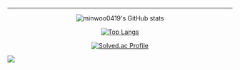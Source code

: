 

---
<div align="center">

![minwoo0419's GitHub stats](https://github-readme-stats.vercel.app/api?username=minwoo0419&show_icons=true&theme=dark)

[![Top Langs](https://github-readme-stats.vercel.app/api/top-langs/?username=minwoo0419&layout=compact&theme=dracula)](https://github.com/minwoo0419)

[![Solved.ac Profile](http://mazassumnida.wtf/api/v2/generate_badge?boj=tlrmsjtm4545)](https://solved.ac/tlrmsjtm4545/)
</div>
<div>
  <a href="https://github.com/devxb/gitanimals">
    <img src="https://render.gitanimals.org/farms/minwoo0419"/>
  </a>
</div>
